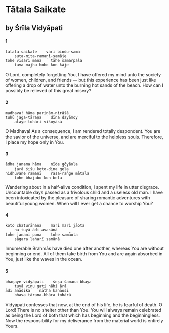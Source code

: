 # Tātala Saikate

## by Śrīla Vidyāpati

#### 1

    tātala saikate    vāri bindu-sama
        suta-mita-ramaṇī-samāje
    tohe visari mana    tāhe samarpala
        tava majhu hobo kon kāje

O Lord, completely forgetting You, I have offered my mind unto the society of women, children, and friends — but this experience has been just like offering a drop of water unto the burning hot sands of the beach. How can I possibly be relieved of this great misery?

#### 2

    madhava! hāma pariṇām-nirāśā
    tuhu̐ jaga-tāraṇa    dīna dayāmoy
        ataye tohāri viśoyāsā

O Madhava! As a consequence, I am rendered totally despondent. You are the savior of the universe, and are merciful to the helpless souls. Therefore, I place my hope only in You.

#### 3

    ādha janama hāma    ni̐de go̐yāola
        jarā śiśu koto-dina gela
    nidhuvane ramaṇī    rasa-raṅge mātala
        tohe bhajabo kon bela

Wandering about in a half-alive condition, I spent my life in utter disgrace. Uncountable days passed as a frivolous child and a useless old man. I have been intoxicated by the pleasure of sharing romantic adventures with beautiful young women. When will I ever get a chance to worship You?

#### 4

    koto chaturānana    mari mari jāota
        na tuyā ādi avasānā
    tohe janami puna    tohe samāota
        sāgara laharī samānā

Innumerable Brahmās have died one after another, whereas You are without beginning or end. All of them take birth from You and are again absorbed in You, just like the waves in the ocean.

#### 5

    bhaṇaye vidyāpati    śeṣa śamana bhaya
        tuyā viṇu gati nāhi ārā
    ādi anādika    nātha kahāosi
        bhava tāraṇa-bhāra tohārā

Vidyāpati confesses that now, at the end of his life, he is fearful of death. O Lord! There is no shelter other than You. You will always remain celebrated as being the Lord of both that which has beginning and the beginningless. Now the responsibility for my deliverance from the material world is entirely Yours.

